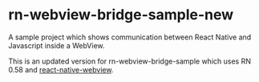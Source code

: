 # rn-webview-bridge-sample-new
A sample project which shows communication between React Native and Javascript inside a WebView.

This is an updated version for rn-webview-bridge-sample which uses RN 0.58 and [react-native-webview](https://github.com/react-native-community/react-native-webview).
